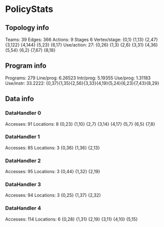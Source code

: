 # PolicyStats
## Topology info
Teams:		39
Edges:		366
Actions:	9
Stages		6
Vertex/stage:	{0,1} {1,13} {2,47} {3,122} {4,144} {5,23} {6,17} 
Use/action:	27: {0,26} {1,3} {2,6} {3,31} {4,36} {5,54} {6,2} {7,67} {8,18} 

## Program info
Programs:	279
Line/prog:	6.26523
Intr/prog:	5.19355
Use/prog:	1.31183
Use/instr:	33.2222: {0,37}{1,35}{2,56}{3,33}{4,19}{5,24}{6,23}{7,43}{8,29}

## Data info

### DataHandler 0
Accesses:	91
Locations:	8
{0,23} {1,10} {2,7} {3,14} {4,17} {5,7} {6,5} {7,8} 

### DataHandler 1
Accesses:	85
Locations:	3
{0,36} {1,36} {2,13} 

### DataHandler 2
Accesses:	95
Locations:	3
{0,44} {1,32} {2,19} 

### DataHandler 3
Accesses:	94
Locations:	3
{0,25} {1,37} {2,32} 

### DataHandler 4
Accesses:	114
Locations:	6
{0,28} {1,31} {2,19} {3,11} {4,10} {5,15} 